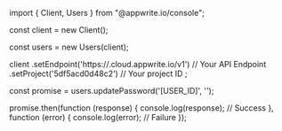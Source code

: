 import { Client, Users } from "@appwrite.io/console";

const client = new Client();

const users = new Users(client);

client
    .setEndpoint('https://<REGION>.cloud.appwrite.io/v1') // Your API Endpoint
    .setProject('5df5acd0d48c2') // Your project ID
;

const promise = users.updatePassword('[USER_ID]', '');

promise.then(function (response) {
    console.log(response); // Success
}, function (error) {
    console.log(error); // Failure
});